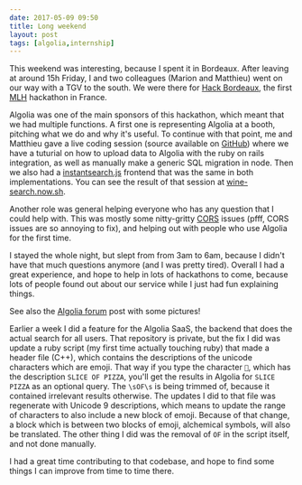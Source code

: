 ```yaml
---
date: 2017-05-09 09:50
title: Long weekend
layout: post
tags: [algolia,internship]
---
```

This weekend was interesting, because I spent it in Bordeaux. After leaving at around 15h Friday, I and two colleagues (Marion and Matthieu) went on our way with a TGV to the south. We were there for [Hack Bordeaux](http://hackbordeaux.com), the first [MLH](https://mlh.io) hackathon in France.

Algolia was one of the main sponsors of this hackathon, which meant that we had multiple functions. A first one is representing Algolia at a booth, pitching what we do and why it's useful. To continue with that point, me and Matthieu gave a live coding session (source available on [GitHub](https://github.com/algolia/hack-bdx)) where we have a tuturial on how to upload data to Algolia with the ruby on rails integration, as well as manually make a generic SQL migration in node. Then we also had a [instantsearch.js](http://community.algolia.com/instantsearch.js) frontend that was the same in both implementations. You can see the result of that session at [wine-search.now.sh](https://wine-search.now.sh).

Another role was general helping everyone who has any question that I could help with. This was mostly some nitty-gritty [CORS](https://www.google.be/search?client=safari&rls=en&q=cors&ie=UTF-8&oe=UTF-8&gfe_rd=cr&ei=_1F7WNi_B_HG8AfY24HQDw) issues (pfff, CORS issues are so annoying to fix), and helping out with people who use Algolia for the first time. 

I stayed the whole night, but slept from from 3am to 6am, because I didn't have that much questions anymore (and I was pretty tired). Overall I had a great experience, and hope to help in lots of hackathons to come, because lots of people found out about our service while I just had fun explaining things.

See also the [Algolia forum](https://discourse.algolia.com/t/hack-bordeaux-recap/1291) post with some pictures!

Earlier a week I did a feature for the Algolia SaaS, the backend that does the actual search for all users. That repository is private, but the fix I did was update a ruby script (my first time actually touching ruby) that made a header file (C++), which contains the descriptions of the unicode characters which are emoji. That way if you type the character `🍕`, which has the description `SLICE OF PIZZA`, you'll get the results in Algolia for `SLICE PIZZA` as an optional query. The `\sOF\s` is being trimmed of, because it contained irrelevant results otherwise. The updates I did to that file was regenerate with Unicode 9 descriptions, which means to update the range of characters to also include a new block of emoji. Because of that change, a block which is between two blocks of emoji, alchemical symbols, will also be translated. The other thing I did was the removal of `OF` in the script itself, and not done manually.

I had a great time contributing to that codebase, and hope to find some things I can improve from time to time there.
